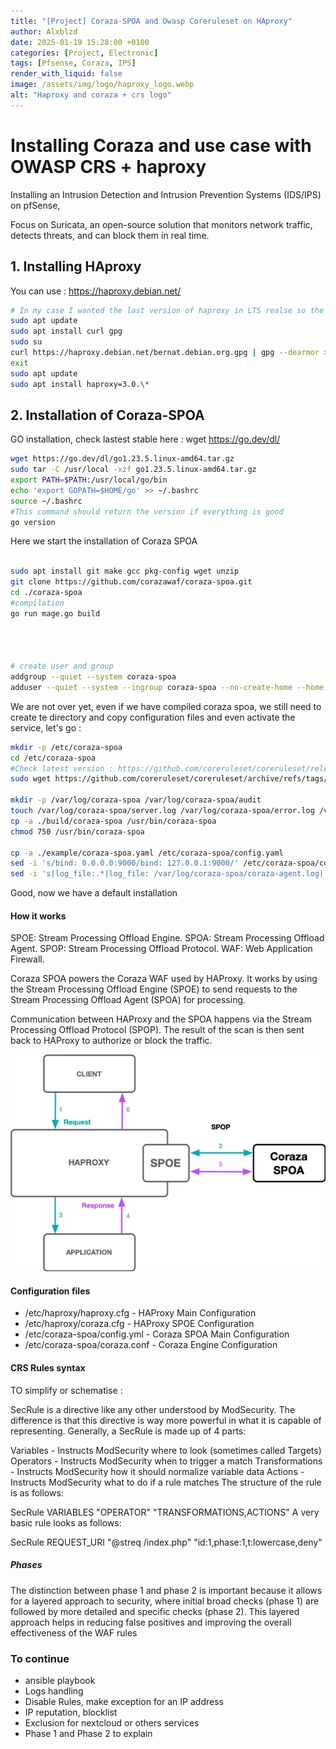 ```yaml
---
title: "[Project] Coraza-SPOA and Owasp Coreruleset on HAproxy"
author: Alxblzd
date: 2025-01-19 15:28:00 +0100
categories: [Project, Electronic]
tags: [Pfsense, Coraza, IPS]
render_with_liquid: false
image: /assets/img/logo/haproxy_logo.webp
alt: "Haproxy and coraza + crs logo"
---
```



# Installing Coraza and use case with OWASP CRS + haproxy

Installing an Intrusion Detection and Intrusion Prevention Systems (IDS/IPS) on pfSense,

Focus on Suricata, an open-source solution that monitors network traffic, detects threats, and can block them in real time. 

## 1. Installing HAproxy
You can use : https://haproxy.debian.net/

```bash
# In my case I wanted the last version of haproxy in LTS realse so the 3.0.0 at this time
sudo apt update
sudo apt install curl gpg
sudo su
curl https://haproxy.debian.net/bernat.debian.org.gpg | gpg --dearmor > /usr/share/keyrings/haproxy.debian.net.gpg && echo "deb [signed-by=/usr/share/keyrings/haproxy.debian.net.gpg] http://haproxy.debian.net bookworm-backports-3.0 main" > /etc/apt/sources.list.d/haproxy.list
exit
sudo apt update
sudo apt install haproxy=3.0.\*
```

## 2. Installation of Coraza-SPOA

GO installation, check lastest stable here : wget https://go.dev/dl/

```bash
wget https://go.dev/dl/go1.23.5.linux-amd64.tar.gz
sudo tar -C /usr/local -xzf go1.23.5.linux-amd64.tar.gz
export PATH=$PATH:/usr/local/go/bin
echo 'export GOPATH=$HOME/go' >> ~/.bashrc
source ~/.bashrc
#This command should return the version if everything is good
go version
```


Here we start the installation of Coraza SPOA

```bash

sudo apt install git make gcc pkg-config wget unzip
git clone https://github.com/corazawaf/coraza-spoa.git
cd ./coraza-spoa
#compilation
go run mage.go build




# create user and group
addgroup --quiet --system coraza-spoa
adduser --quiet --system --ingroup coraza-spoa --no-create-home --home /nonexistent --disabled-password coraza-spoa

```
We are not over yet, even if we have compiled coraza spoa, we still need to create te directory and copy configuration files and even activate the service, let's go :
```bash
mkdir -p /etc/coraza-spoa
cd /etc/coraza-spoa
#Check latest version : https://github.com/coreruleset/coreruleset/releases
sudo wget https://github.com/coreruleset/coreruleset/archive/refs/tags/v4.10.0.zip

mkdir -p /var/log/coraza-spoa /var/log/coraza-spoa/audit
touch /var/log/coraza-spoa/server.log /var/log/coraza-spoa/error.log /var/log/coraza-spoa/audit.log /var/log/coraza-spoa/debug.log
cp -a ./build/coraza-spoa /usr/bin/coraza-spoa
chmod 750 /usr/bin/coraza-spoa

cp -a ./example/coraza-spoa.yaml /etc/coraza-spoa/config.yaml
sed -i 's/bind: 0.0.0.0:9000/bind: 127.0.0.1:9000/' /etc/coraza-spoa/config.yaml
sed -i 's|log_file:.*|log_file: /var/log/coraza-spoa/coraza-agent.log|' /etc/coraza-spoa/config.yaml
```
Good, now we have a default installation


#### How it works

SPOE: Stream Processing Offload Engine.
SPOA: Stream Processing Offload Agent.
SPOP: Stream Processing Offload Protocol.
WAF: Web Application Firewall.

Coraza SPOA powers the Coraza WAF used by HAProxy. It works by using the Stream Processing Offload Engine (SPOE) to send requests to the Stream Processing Offload Agent (SPOA) for processing.

Communication between HAProxy and the SPOA happens via the Stream Processing Offload Protocol (SPOP). The result of the scan is then sent back to HAProxy to authorize or block the traffic.


![Coraza_engine](assets/img/coraza_spoa_flow.webp)

#### Configuration files


* /etc/haproxy/haproxy.cfg - HAProxy Main Configuration
* /etc/haproxy/coraza.cfg - HAProxy SPOE Configuration
* /etc/coraza-spoa/config.yml - Coraza SPOA Main Configuration
* /etc/coraza-spoa/coraza.conf - Coraza Engine Configuration

#### CRS Rules syntax
TO simplify or schematise :

SecRule is a directive like any other understood by ModSecurity. The difference is that this directive is way more powerful in what it is capable of representing. Generally, a SecRule is made up of 4 parts:

Variables - Instructs ModSecurity where to look (sometimes called Targets)
Operators - Instructs ModSecurity when to trigger a match
Transformations - Instructs ModSecurity how it should normalize variable data
Actions - Instructs ModSecurity what to do if a rule matches
The structure of the rule is as follows:

SecRule VARIABLES "OPERATOR" "TRANSFORMATIONS,ACTIONS"
A very basic rule looks as follows:

SecRule REQUEST_URI "@streq /index.php" "id:1,phase:1,t:lowercase,deny"

##### Phases
The distinction between phase 1 and phase 2 is important because it allows for a layered approach to security, where initial broad checks (phase 1) are followed by more detailed and specific checks (phase 2). This layered approach helps in reducing false positives and improving the overall effectiveness of the WAF rules



### To continue
- ansible playbook
- Logs handling
- Disable Rules, make exception for an IP address
- IP reputation, blocklist
- Exclusion for nextcloud or others services
- Phase 1 and Phase 2 to explain